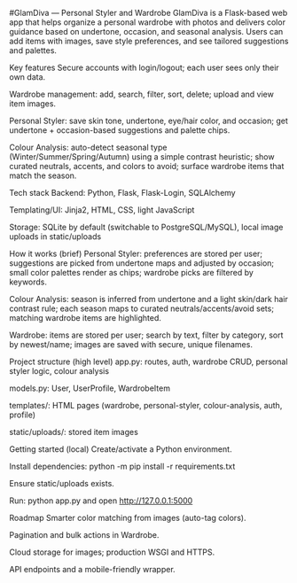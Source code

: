#GlamDiva — Personal Styler and Wardrobe
GlamDiva is a Flask-based web app that helps organize a personal wardrobe with photos and delivers color guidance based on undertone, occasion, and seasonal analysis. Users can add items with images, save style preferences, and see tailored suggestions and palettes.

Key features
Secure accounts with login/logout; each user sees only their own data.

Wardrobe management: add, search, filter, sort, delete; upload and view item images.

Personal Styler: save skin tone, undertone, eye/hair color, and occasion; get undertone + occasion-based suggestions and palette chips.

Colour Analysis: auto-detect seasonal type (Winter/Summer/Spring/Autumn) using a simple contrast heuristic; show curated neutrals, accents, and colors to avoid; surface wardrobe items that match the season.

Tech stack
Backend: Python, Flask, Flask-Login, SQLAlchemy

Templating/UI: Jinja2, HTML, CSS, light JavaScript

Storage: SQLite by default (switchable to PostgreSQL/MySQL), local image uploads in static/uploads

How it works (brief)
Personal Styler: preferences are stored per user; suggestions are picked from undertone maps and adjusted by occasion; small color palettes render as chips; wardrobe picks are filtered by keywords.

Colour Analysis: season is inferred from undertone and a light skin/dark hair contrast rule; each season maps to curated neutrals/accents/avoid sets; matching wardrobe items are highlighted.

Wardrobe: items are stored per user; search by text, filter by category, sort by newest/name; images are saved with secure, unique filenames.

Project structure (high level)
app.py: routes, auth, wardrobe CRUD, personal styler logic, colour analysis

models.py: User, UserProfile, WardrobeItem

templates/: HTML pages (wardrobe, personal-styler, colour-analysis, auth, profile)

static/uploads/: stored item images

Getting started (local)
Create/activate a Python environment.

Install dependencies: python -m pip install -r requirements.txt

Ensure static/uploads exists.

Run: python app.py and open http://127.0.0.1:5000

Roadmap
Smarter color matching from images (auto-tag colors).

Pagination and bulk actions in Wardrobe.

Cloud storage for images; production WSGI and HTTPS.

API endpoints and a mobile-friendly wrapper.
